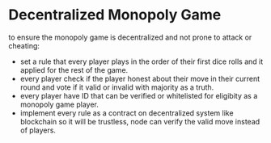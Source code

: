 # Decentralized Monopoly Game
to ensure the monopoly game is decentralized and not prone to attack or cheating:
* set a rule that every player plays in the order of their first dice rolls and it applied for the rest of the game.
* every player check if the player honest about their move in their current round and vote  if it valid or invalid with majority as a truth.
* every player have ID that can be verified or whitelisted for eligibity as a monopoly game player.
* implement every rule as a contract on decentralized system like blockchain so it will be trustless, node can verify the valid move instead of players.